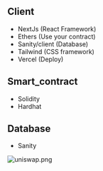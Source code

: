 ## Client

- NextJs (React Framework)
- Ethers  (Use your contract)
- Sanity/client (Database)
- Tailwind (CSS framework)
- Vercel (Deploy)

## Smart_contract

- Solidity
- Hardhat

## Database

- Sanity

![uniswap.png]("./uniswap.png")

